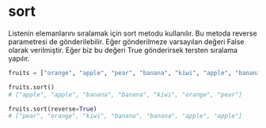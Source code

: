 # sort

Listenin elemanlarını sıralamak için sort metodu kullanılır. Bu metoda reverse parametresi de gönderilebilir. Eğer gönderilmeze varsayılan değeri False olarak verilmiştir. Eğer biz bu değeri True gönderirsek tersten sıralama yapılır.

```python
fruits = ["orange", "apple", "pear", "banana", "kiwi", "apple", "banana"]

fruits.sort()
# ["apple", "apple", "banana", "banana", "kiwi", "orange", "pear"]

fruits.sort(reverse=True)
# ["pear", "orange", "kiwi", "banana", "banana", "apple", "apple"]

```
